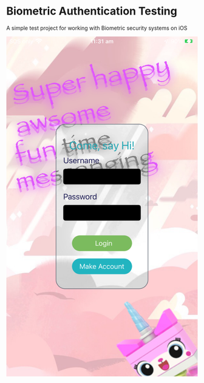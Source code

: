 # Biometric Authentication Testing
A simple test project for working with Biometric security systems on iOS

![images/IMG_4823.PNG](images/IMG_4823.PNG)
